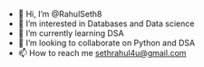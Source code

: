 - 👋 Hi, I’m @RahulSeth8
- 👀 I’m interested in Databases and Data science
- 🌱 I’m currently learning DSA
- 💞️ I’m looking to collaborate on Python and DSA
- 📫 How to reach me sethrahul4u@gmail.com

<!---
RahulSeth8/RahulSeth8 is a ✨ special ✨ repository because its `README.md` (this file) appears on your GitHub profile.
You can click the Preview link to take a look at your changes.
--->
